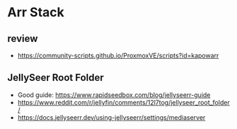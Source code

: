 # Arr Stack

## review

- <https://community-scripts.github.io/ProxmoxVE/scripts?id=kapowarr>

## JellySeer Root Folder

- Good guide: <https://www.rapidseedbox.com/blog/jellyseerr-guide>
- <https://www.reddit.com/r/jellyfin/comments/12l7tog/jellyseer_root_folder/>
- <https://docs.jellyseerr.dev/using-jellyseerr/settings/mediaserver>
